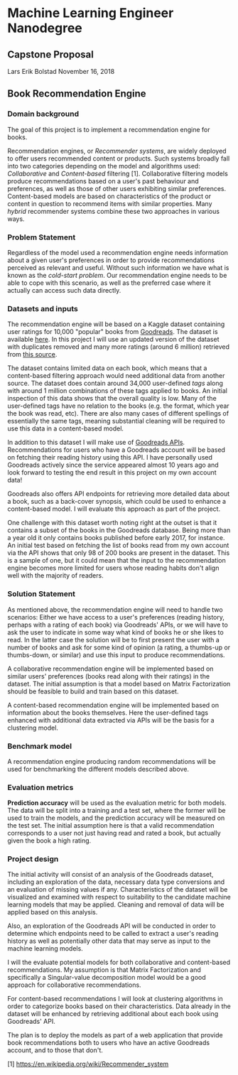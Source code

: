 # Machine Learning Engineer Nanodegree
## Capstone Proposal
Lars Erik Bolstad
November 16, 2018

## Book Recommendation Engine

### Domain background

The goal of this project is to implement a recommendation engine for books. 

Recommendation engines, or *Recommender systems*, are widely deployed to offer users recommended content or products. Such systems broadly fall into two categories depending on the model and algorithms used: *Collaborative* and *Content-based* filtering [1]. Collaborative filtering models produce recommendations based on a user's past behaviour and preferences, as well as those of other users exhibiting similar preferences. Content-based models are based on characteristics of the product or content in question to recommend items with similar properties. Many *hybrid* recommender systems combine these two approaches in various ways.



### Problem Statement

Regardless of the model used a recommendation engine needs information about a given user's preferences in order to provide recommendations perceived as relevant and useful. Without such information we have what is known as the *cold-start problem*. 
Our recommendation engine needs to be able to cope with this scenario, as well as the preferred case where it actually can access such data directly. 

### Datasets and inputs

The recommendation engine will be based on a Kaggle dataset containing user ratings for 10,000 "popular" books from [Goodreads](https://www.goodreads.com). The dataset is available [here](https://www.kaggle.com/zygmunt/goodbooks-10k/home). In this project I will use an updated version of the dataset with duplicates removed and many more ratings (around 6 million) retrieved from [this source](https://github.com/zygmuntz/goodbooks-10k).

The dataset contains limited data on each book, which means that a content-based filtering approach would need additional data from another source. The dataset does contain around 34,000 user-defined *tags* along with around 1 million combinations of these tags applied to books. An initial inspection of this data shows that the overall quality is low. Many of the user-defined tags have no relation to the books (e.g. the format, which year the book was read, etc). There are also many cases of different spellings of essentially the same tags, meaning substantial cleaning will be required to use this data in a content-based model.

In addition to this dataset I will make use of [Goodreads APIs](https://www.goodreads.com/api). Recommendations for users who have a Goodreads account will be based on fetching their reading history using this API. I have personally used Goodreads actively since the service appeared almost 10 years ago and look forward to testing the end result in this project on my own account data!

Goodreads also offers API endpoints for retrieving more detailed data about a book, such as a back-cover synopsis, which could be used to enhance a content-based model. I will evaluate this approach as part of the project.

One challenge with this dataset worth noting right at the outset is that it contains a subset of the books in the Goodreads database. Being more than a year old it only contains books published before early 2017, for instance. An initial test based on fetching the list of books read from my own account via the API shows that only 98 of 200 books are present in the dataset. This is a sample of one, but it could mean that the input to the recommendation engine becomes more limited for users whose reading habits don't align well with the majority of readers.

### Solution Statement

As mentioned above, the recommendation engine will need to handle two scenarios: Either we have access to a user's preferences (reading history, perhaps with a rating of each book) via Goodreads' APIs, or we will have to ask the user to indicate in some way what kind of books he or she likes to read. In the latter case the solution will be to first present the user with a number of books and ask for some kind of opinion (a rating, a thumbs-up or thumbs-down, or similar) and use this input to produce recommendations.

A collaborative recommendation engine will be implemented based on similar users' preferences (books read along with their ratings) in the dataset. The initial assumption is that a model based on Matrix Factorization should be feasible to build and train based on this dataset. 

A content-based recommendation engine will be implemented based on information about the books themselves. Here the user-defined tags enhanced with additional data extracted via APIs will be the basis for a clustering model.

### Benchmark model

A recommendation engine producing random recommendations will be used for benchmarking the different models described above.

### Evaluation metrics

**Prediction accuracy** will be used as the evaluation metric for both models. The data will be split into a training and a test set, where the former will be used to train the models, and the prediction accuracy will be measured on the test set. The initial assumption here is that a valid recommendation corresponds to a user not just having read and rated a book, but actually given the book a high rating.

### Project design

The initial activity will consist of an analysis of the Goodreads dataset, including an exploration of the data, necessary data type conversions and an evaluation of missing values if any. Characteristics of the dataset will be visualized and examined with respect to suitability to the candidate machine learning models that may be applied. Cleaning and removal of data will be applied based on this analysis.

Also, an exploration of the Goodreads API will be conducted in order to determine which endpoints need to be called to extract a user's reading history as well as potentially other data that may serve as input to the machine learning models.

I will the evaluate potential models for both collaborative and content-based recommendations. My assumption is that Matrix Factorization and specifically a Singular-value decomposition model would be a good approach for collaborative recommendations. 

For content-based recommendations I will look at clustering algorithms in order to categorize books based on their characteristics. Data already in the dataset will be enhanced by retrieving additional about each book using Goodreads' API.

The plan is to deploy the models as part of a web application that provide book recommendations both to users who have an active Goodreads account, and to those that don't.


[1] https://en.wikipedia.org/wiki/Recommender_system


